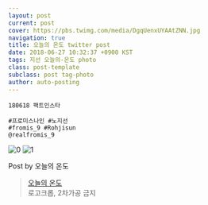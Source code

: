 ```yaml
---
layout: post
current: post
cover: https://pbs.twimg.com/media/DgqUenxUYAAtZNN.jpg
navigation: true
title: 오늘의 온도 twitter post
date: 2018-06-27 10:32:37 +0900 KST
tags: 지선 오늘의-온도 photo
class: post-template
subclass: post tag-photo
author: auto-posting
---
```


```  
180618 팩트인스타   
  
#프로미스나인 #노지선  
#fromis_9 #Rohjisun  
@realfromis_9  

```

![0](https://pbs.twimg.com/media/DgqUdrGU8AAOcsp.jpg)
![1](https://pbs.twimg.com/media/DgqUenxUYAAtZNN.jpg)


Post by 오늘의 온도

> [오늘의 온도](https://twitter.com/Temperature_98)  
  로고크롭, 2차가공 금지